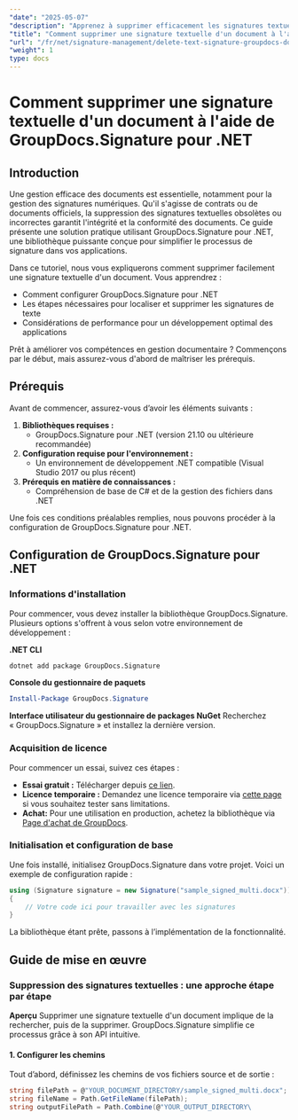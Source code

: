 ```yaml
---
"date": "2025-05-07"
"description": "Apprenez à supprimer efficacement les signatures textuelles de vos documents grâce à GroupDocs.Signature pour .NET. Optimisez la gestion de vos documents grâce à ce guide facile à suivre."
"title": "Comment supprimer une signature textuelle d'un document à l'aide de GroupDocs.Signature pour .NET"
"url": "/fr/net/signature-management/delete-text-signature-groupdocs-dotnet/"
"weight": 1
type: docs
---
```

# Comment supprimer une signature textuelle d'un document à l'aide de GroupDocs.Signature pour .NET

## Introduction

Une gestion efficace des documents est essentielle, notamment pour la gestion des signatures numériques. Qu'il s'agisse de contrats ou de documents officiels, la suppression des signatures textuelles obsolètes ou incorrectes garantit l'intégrité et la conformité des documents. Ce guide présente une solution pratique utilisant GroupDocs.Signature pour .NET, une bibliothèque puissante conçue pour simplifier le processus de signature dans vos applications.

Dans ce tutoriel, nous vous expliquerons comment supprimer facilement une signature textuelle d'un document. Vous apprendrez :
- Comment configurer GroupDocs.Signature pour .NET
- Les étapes nécessaires pour localiser et supprimer les signatures de texte
- Considérations de performance pour un développement optimal des applications

Prêt à améliorer vos compétences en gestion documentaire ? Commençons par le début, mais assurez-vous d'abord de maîtriser les prérequis.

## Prérequis

Avant de commencer, assurez-vous d’avoir les éléments suivants :
1. **Bibliothèques requises :**
   - GroupDocs.Signature pour .NET (version 21.10 ou ultérieure recommandée)
2. **Configuration requise pour l'environnement :**
   - Un environnement de développement .NET compatible (Visual Studio 2017 ou plus récent)
3. **Prérequis en matière de connaissances :**
   - Compréhension de base de C# et de la gestion des fichiers dans .NET

Une fois ces conditions préalables remplies, nous pouvons procéder à la configuration de GroupDocs.Signature pour .NET.

## Configuration de GroupDocs.Signature pour .NET

### Informations d'installation

Pour commencer, vous devez installer la bibliothèque GroupDocs.Signature. Plusieurs options s'offrent à vous selon votre environnement de développement :

**.NET CLI**
```bash
dotnet add package GroupDocs.Signature
```

**Console du gestionnaire de paquets**
```powershell
Install-Package GroupDocs.Signature
```

**Interface utilisateur du gestionnaire de packages NuGet**
Recherchez « GroupDocs.Signature » et installez la dernière version.

### Acquisition de licence

Pour commencer un essai, suivez ces étapes :
- **Essai gratuit :** Télécharger depuis [ce lien](https://releases.groupdocs.com/signature/net/).
- **Licence temporaire :** Demandez une licence temporaire via [cette page](https://purchase.groupdocs.com/temporary-license/) si vous souhaitez tester sans limitations.
- **Achat:** Pour une utilisation en production, achetez la bibliothèque via [Page d'achat de GroupDocs](https://purchase.groupdocs.com/buy).

### Initialisation et configuration de base

Une fois installé, initialisez GroupDocs.Signature dans votre projet. Voici un exemple de configuration rapide :

```csharp
using (Signature signature = new Signature("sample_signed_multi.docx"))
{
    // Votre code ici pour travailler avec les signatures
}
```

La bibliothèque étant prête, passons à l’implémentation de la fonctionnalité.

## Guide de mise en œuvre

### Suppression des signatures textuelles : une approche étape par étape

**Aperçu**
Supprimer une signature textuelle d'un document implique de la rechercher, puis de la supprimer. GroupDocs.Signature simplifie ce processus grâce à son API intuitive.

#### 1. Configurer les chemins
Tout d’abord, définissez les chemins de vos fichiers source et de sortie :

```csharp
string filePath = @"YOUR_DOCUMENT_DIRECTORY/sample_signed_multi.docx"; // Mettre à jour avec le chemin d'accès réel au fichier
string fileName = Path.GetFileName(filePath);
string outputFilePath = Path.Combine(@"YOUR_OUTPUT_DIRECTORY\